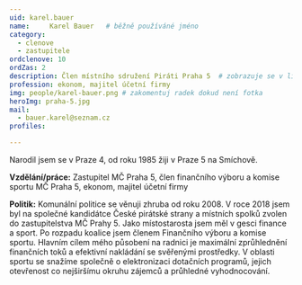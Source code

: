```yaml
---
uid: karel.bauer
name:     Karel Bauer  	# běžně používáné jméno
category:
  - clenove
  - zastupitele  
ordclenove: 10
ordZas: 2
description: Člen místního sdružení Piráti Praha 5  # zobrazuje se v lide
profession: ekonom, majitel účetní firmy
img: people/karel-bauer.png # zakomentuj radek dokud není fotka
heroImg: praha-5.jpg
mail:
  - bauer.karel@seznam.cz
profiles:

---
```


Narodil jsem se v Praze 4, od roku 1985 žiji v Praze 5 na Smíchově. 

**Vzdělání/práce:** Zastupitel MČ Praha 5, člen finančního výboru a komise sportu MČ Praha 5, ekonom, majitel účetní firmy

**Politik:** Komunální politice se věnuji zhruba od roku 2008. V roce 2018 jsem byl na společné kandidátce České pirátské strany a místních spolků zvolen do zastupitelstva MČ Prahy 5. Jako místostarosta jsem měl v gesci finance a sport. Po rozpadu koalice jsem členem Finančního výboru a komise sportu. Hlavním cílem mého působení na radnici je maximální zprůhlednění finančních toků a efektivní nakládání se svěřenými prostředky. V oblasti sportu se snažíme společně o elektronizaci dotačních programů, jejich otevřenost co nejširšímu okruhu zájemců a průhledné vyhodnocování.
